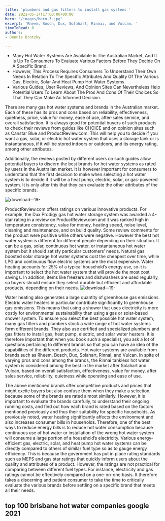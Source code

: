 ```yaml
---
title: 'plumbers and gas fitters to install gas systems '
date: 2021-05-17T17:00:00+00:00
hero: "/images/hero-3.jpg"
excerpt: 'Rheem, Bosch, Dux, Solahart, Rinnai, and Vulcan. '
timeToRead: 8
authors:
- Dennis Brotzky

---
```

* Many Hot Water Systems Are Available In The Australian Market, And It Is Up To Consumers To Evaluate Various Factors Before They Decide On A Specific Brand.
* However, This Process Requires Consumers To Understand Their Own Needs In Relation To The Specific Attributes And Quality Of The Various Gas, Electric, Solar And Heat Pump Hot Water Systems.
* Various Guides, User Reviews, And Opinion Sites Can Nevertheless Help Potential Users To Learn About The Pros And Cons Of Their Choices So That They Can Make An Informed Decision.

There are many gas hot water systems and brands in the Australian market. Each of these has its pros and cons based on reliability, effectiveness, quietness, price, value for money, ease of use, after-sales service, and overall satisfaction. It is always good for potential buyers of such products to check their reviews from guides like CHOICE and on opinion sites such as Canstar Blue and ProductReview.com. This will help you to decide if you want a gas, solar, or electric hot water system that uses a storage tank or is instantaneous, if it will be stored indoors or outdoors, and its energy rating, among other attributes.

Additionally, the reviews posted by different users on such guides allow potential buyers to discern the best brands for hot water systems as rated by users in the Australian market. It is however important for consumers to understand that the first decision to make when selecting a hot water system is to decide if it will be a heat pump, electric, solar, or gas-powered system. It is only after this that they can evaluate the other attributes of the specific brands.

![download--19-](https://web.archive.org/web/20210303114519im_/https://gasplumbersbrisbane.com.au/content/images/2021/02/download--19-.png)

ProductReview.com offers ratings on various innovative products. For example, the Dux Prodigy gas hot water storage system was awarded a 4-star rating in a review on ProductReview.com and it was ranked high in temperature consistency, value for money, heating speed, noise level, cleaning and maintenance, and on build quality. Some review comments for the product were positive while others were negative. However the best hot water system is different for different people depending on their situation. It can be a gas, solar, continuous hot water, or instantaneous hot water system but it should satisfy particular customers’ needs. Natural gas boosted solar storage hot water systems cost the cheapest over time, while LPG and continuous flow electric systems are the most expensive. Water heating accounts for 25% of a typical household’s energy use, so it is important to select the hot water system that will provide the most cost savings. In addition, items like freezers and dishwashers are used regularly, so buyers should ensure they select durable but efficient and affordable products, depending on their needs. ![download--19-](https://web.archive.org/web/20210303114519im_/https://gasplumbersbrisbane.com.au/content/images/2021/02/download--19-.png)

Water heating also generates a large quantity of greenhouse gas emissions. Electric water heaters in particular contribute significantly to greenhouse gas emissions. This means that using a shower that uses electricity is more costly for environmental sustainability than using a gas or solar-based shower system. To ensure you select the best possible hot water system, many gas fitters and plumbers stock a wide range of hot water systems form different brands. They also use certified and specialized plumbers and gas fitters to install gas, heat pump, electric, and solar water heaters. It is therefore important that when you book such a specialist, you ask a lot of questions pertaining to different brands so that you can have an idea of the capabilities of the different products. Hot water systems are available from brands such as Rheem, Bosch, Dux, Solahart, Rinnai, and Vulcan. In spite of varying pros and cons among the brands, the Rinnai tankless hot water system is considered among the best in the market after Solahart and Vulcan, based on overall satisfaction, effectiveness, value for money, after sales service, reliability, quietness while operating and ease of use.

The above mentioned brands offer competitive products and prices that might excite buyers but also confuse them when they make a selection, because some of the brands are rated almost similarly. However, it is important to evaluate the brands carefully, to understand their ongoing running costs, and find out how each brand is rated based on the factors mentioned previously and thus their suitability for specific households. As previously noted, water heating significantly affects the environment and also increases consumer bills in households. Therefore, one of the best ways to reduce energy bills is to reduce hot water consumption because continuous use of hot water or installation of the wrong hot water system will consume a large portion of a household’s electricity. Various energy-efficient gas, electric, solar, and heat pump hot water systems can be directly compared to others of similar fuel type so as to gauge energy efficiency. This is because the government has put in place rating standards such as MEPS and gas star ratings that quickly inform users about the quality and attributes of a product. However, the ratings are not practical for comparing between different fuel types. For instance, electricity and gas ratings cannot be effectively compared on a one-on-one basis. It therefore takes a discerning and patient consumer to take the time to critically evaluate the various brands before settling on a specific brand that meets all their needs.

## top 100 brisbane hot water companies google 2021